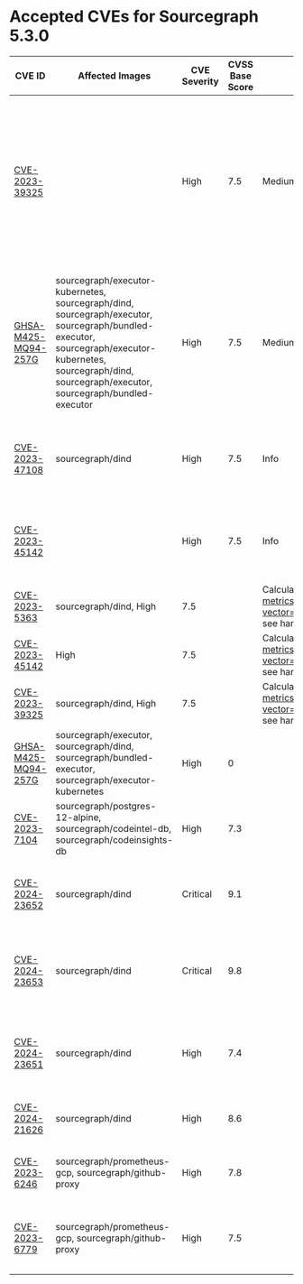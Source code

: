 # Accepted CVEs for Sourcegraph 5.3.0
| CVE ID | Affected Images | CVE Severity | CVSS Base Score | [Sourcegraph Assessment](../../../engineering/dev/policies/vulnerability-management-policy.md#severity-levels) | CVSS Environmental Score | Details  |
|-|-|-|-|-|-|- |
| [CVE-2023-39325](https://nvd.nist.gov/vuln/detail/CVE-2023-39325)| | High| 7.5| Medium| 4.7| The services that are vulnerable to this issue are typically not exposed on the internet. The likelihood of exploitation is low and this does not have a significant impact on the security of the instance. The issue is not present in Sourcegraph itself. |
| [GHSA-M425-MQ94-257G](https://github.com/grpc/grpc-go)| sourcegraph/executor-kubernetes, sourcegraph/dind, sourcegraph/executor, sourcegraph/bundled-executor, sourcegraph/executor-kubernetes, sourcegraph/dind, sourcegraph/executor, sourcegraph/bundled-executor| High| 7.5| Medium| 5| We are not vulnerable to 'gRPC-Go HTTP/2 Rapid Reset vulnerability' because we do not expose these service directly to the internet and only reacheable through direct access to the infrastructure. |
| [CVE-2023-47108](https://access.redhat.com/security/cve/CVE-2023-47108)| sourcegraph/dind| High| 7.5| Info| 0| This workload is not exposed and cannot be reached over the internet. This image is not part of standard deployments. |
| [CVE-2023-45142](https://access.redhat.com/security/cve/CVE-2023-45142)| | High| 7.5| Info| 0| This workload is not exposed and cannot be reached over the internet. This image is not part of standard deployments. |
| [CVE-2023-5363](http://www.openwall.com/lists/oss-security/2023/10/24/1)| sourcegraph/dind, High| 7.5| | Calculate using https://nvd.nist.gov/vuln-metrics/cvss/v3-calculator?vector=CVSS:3.1/AV:N/AC:L/PR:N/UI:N/S:U/C:H/I:N/A:N see handbook Triaging section for more details| We are not vuln for 'openssl: Incorrect cipher key and IV length processing' because. |
| [CVE-2023-45142](https://access.redhat.com/security/cve/CVE-2023-45142)| High| 7.5| | Calculate using https://nvd.nist.gov/vuln-metrics/cvss/v3-calculator?vector=CVSS:3.1/AV:N/AC:L/PR:N/UI:N/S:U/C:N/I:N/A:H see handbook Triaging section for more details| We are not vuln for 'opentelemetry: DoS vulnerability in otelhttp' because. |
| [CVE-2023-39325](golang.org/x/net)| sourcegraph/dind, High| 7.5| | Calculate using https://nvd.nist.gov/vuln-metrics/cvss/v3-calculator?vector=CVSS:3.1/AV:N/AC:L/PR:N/UI:N/S:U/C:N/I:N/A:H see handbook Triaging section for more details| We are not vuln for 'golang: net/http, x/net/http2: rapid stream resets can cause excessive work (CVE-2023-44487)' because. |
| [GHSA-M425-MQ94-257G](https://github.com/grpc/grpc-go)| sourcegraph/executor, sourcegraph/dind, sourcegraph/bundled-executor, sourcegraph/executor-kubernetes| High| 0| | NVD had no metrics available at this time (or returned non-200 response for CVE).| We are not vuln for 'gRPC-Go HTTP/2 Rapid Reset vulnerability' because. |
| [CVE-2023-7104](https://access.redhat.com/errata/RHSA-2024:0465)| sourcegraph/postgres-12-alpine, sourcegraph/codeintel-db, sourcegraph/codeinsights-db| High| 7.3| | Calculate using https://nvd.nist.gov/vuln-metrics/cvss/v3-calculator?vector=CVSS:3.1/AV:N/AC:L/PR:N/UI:N/S:U/C:L/I:L/A:L see handbook Triaging section for more details| We are not vuln for 'sqlite: heap-buffer-overflow at sessionfuzz' because. |
| [CVE-2024-23652](https://access.redhat.com/security/cve/CVE-2024-23652)| sourcegraph/dind| Critical| 9.1| | Calculate using https://nvd.nist.gov/vuln-metrics/cvss/v3-calculator?vector=CVSS:3.1/AV:N/AC:L/PR:N/UI:N/S:U/C:N/I:H/A:H see handbook Triaging section for more details| We are not vuln for 'moby/buildkit: possible host system access from mount stub cleaner' because. |
| [CVE-2024-23653](https://access.redhat.com/security/cve/CVE-2024-23653)| sourcegraph/dind| Critical| 9.8| | Calculate using https://nvd.nist.gov/vuln-metrics/cvss/v3-calculator?vector=CVSS:3.1/AV:N/AC:L/PR:N/UI:N/S:U/C:H/I:H/A:H see handbook Triaging section for more details| We are not vuln for 'moby/buildkit: Buildkit's interactive containers API does not validate entitlements check' because. |
| [CVE-2024-23651](https://access.redhat.com/security/cve/CVE-2024-23651)| sourcegraph/dind| High| 7.4| | Calculate using https://nvd.nist.gov/vuln-metrics/cvss/v3-calculator?vector=CVSS:3.1/AV:N/AC:H/PR:N/UI:N/S:U/C:H/I:H/A:N see handbook Triaging section for more details| We are not vuln for 'moby/buildkit: possible race condition with accessing subpaths from cache mounts' because. |
| [CVE-2024-21626](http://packetstormsecurity.com/files/176993/runc-1.1.11-File-Descriptor-Leak-Privilege-Escalation.html)| sourcegraph/dind| High| 8.6| | Calculate using https://nvd.nist.gov/vuln-metrics/cvss/v3-calculator?vector=CVSS:3.1/AV:L/AC:L/PR:N/UI:R/S:C/C:H/I:H/A:H see handbook Triaging section for more details| We are not vuln for 'runc: file descriptor leak' because. |
| [CVE-2023-6246](http://packetstormsecurity.com/files/176931/glibc-qsort-Out-Of-Bounds-Read-Write.html)| sourcegraph/prometheus-gcp, sourcegraph/github-proxy| High| 7.8| | Calculate using https://nvd.nist.gov/vuln-metrics/cvss/v3-calculator?vector=CVSS:3.1/AV:L/AC:L/PR:L/UI:N/S:U/C:H/I:H/A:H see handbook Triaging section for more details| We are not vuln for 'glibc: heap-based buffer overflow in __vsyslog_internal()' because. |
| [CVE-2023-6779](http://packetstormsecurity.com/files/176932/glibc-syslog-Heap-Based-Buffer-Overflow.html)| sourcegraph/prometheus-gcp, sourcegraph/github-proxy| High| 7.5| | Calculate using https://nvd.nist.gov/vuln-metrics/cvss/v3-calculator?vector=CVSS:3.1/AV:N/AC:L/PR:N/UI:N/S:U/C:N/I:N/A:H see handbook Triaging section for more details| We are not vuln for 'glibc: off-by-one heap-based buffer overflow in __vsyslog_internal()' because. |
